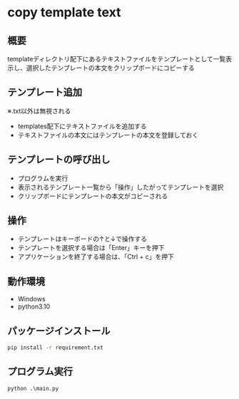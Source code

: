 # copy template text
## 概要
templateディレクトリ配下にあるテキストファイルをテンプレートとして一覧表示し、選択したテンプレートの本文をクリップボードにコピーする

## テンプレート追加
※.txt以外は無視される
- templates配下にテキストファイルを追加する
- テキストファイルの本文にはテンプレートの本文を登録しておく

## テンプレートの呼び出し
- プログラムを実行
- 表示されるテンプレート一覧から「操作」したがってテンプレートを選択
- クリップボードにテンプレートの本文がコピーされる

## 操作
- テンプレートはキーボードの↑と↓で操作する
- テンプレートを選択する場合は「Enter」キーを押下
- アプリケーションを終了する場合は、「Ctrl + c」を押下

## 動作環境
- Windows
- python3.10

## パッケージインストール
```bash
pip install -r requirement.txt
```

## プログラム実行
```
python .\main.py
```